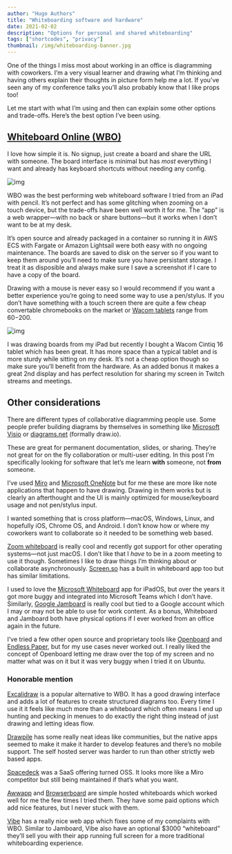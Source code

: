 ```yaml
---
author: "Hugo Authors"
title: "Whiteboarding software and hardware"
date: 2021-02-02
description: "Options for personal and shared whiteboarding"
tags: ["shortcodes", "privacy"]
thumbnail: /img/whiteboarding-banner.jpg
---
```


One of the things I miss most about working in an office is diagramming with coworkers. I’m a very visual learner and drawing what I’m thinking and having others explain their thoughts in picture form help me a lot. If you’ve seen any of my conference talks you’ll also probably know that I like props too!

Let me start with what I’m using and then can explain some other options and trade-offs. Here’s the best option I’ve been using.

## [Whiteboard Online (WBO)](https://wbo.ophir.dev/)

I love how simple it is. No signup, just create a board and share the URL with someone. The board interface is minimal but has *most* everything I want and already has keyboard shortcuts without needing any config.

![img](/img/wbo-1.png)

WBO was the best performing web whiteboard software I tried from an iPad with pencil. It’s not perfect and has some glitching when zooming on a touch device, but the trade-offs have been well worth it for me. The “app” is a web wrapper—with no back or share buttons—but it works when I don’t want to be at my desk.

It’s open source and already packaged in a container so running it in AWS ECS with Fargate or Amazon Lightsail were both easy with no ongoing maintenance. The boards are saved to disk on the server so if you want to keep them around you’ll need to make sure you have persistant storage. I treat it as disposible and always make sure I save a screenshot if I care to have a copy of the board.

Drawing with a mouse is never easy so I would recommend if you want a better experience you’re going to need some way to use a pen/stylus. If you don’t have something with a touch screen there are quite a few cheap convertable chromebooks on the market or [Wacom tablets](https://estore.wacom.com/en-US/tablets.html) range from $60-$200.

![img](/img/whiteboarding-cintiq.jpg)

I was drawing boards from my iPad but recently I bought a Wacom Cintiq 16 tablet which has been great. It has more space than a typical tablet and is more sturdy while sitting on my desk. It’s not a cheap option though so make sure you’ll benefit from the hardware. As an added bonus it makes a great 2nd display and has perfect resolution for sharing my screen in Twitch streams and meetings.

## Other considerations

There are different types of collaborative diagramming people use. Some people prefer building diagrams by themselves in something like [Microsoft Visio](https://www.microsoft.com/en-us/microsoft-365/visio/flowchart-software) or [diagrams.net](https://diagrams.net/) (formally draw.io).

These are great for permanent documentation, slides, or sharing. They’re not great for on the fly collaboration or multi-user editing. In this post I’m specifically looking for software that let’s me learn **with** someone, not **from** someone.

I’ve used [Miro](https://miro.com/) and [Microsoft OneNote](https://www.onenote.com/) but for me these are more like note applications that happen to have drawing. Drawing in them works but is clearly an afterthought and the UI is mainly optimized for mouse/keyboard usage and not pen/stylus input.

I wanted something that is cross platform—macOS, Windows, Linux, and hopefully iOS, Chrome OS, and Android. I don’t know how or where my coworkers want to collaborate so it needed to be something web based.

[Zoom whiteboard](https://support.zoom.us/hc/en-us/articles/205677665-Sharing-a-whiteboard) is really cool and recently got support for other operating systems—not just macOS. I don’t like that I *have* to be in a zoom meeting to use it though. Sometimes I like to draw things I’m thinking about or collaborate asynchronously. [Screen.so](https://screen.so/) has a built in whiteboard app too but has similar limitations.

I used to love the [Microsoft Whiteboard](https://www.microsoft.com/en-us/microsoft-365/microsoft-whiteboard/digital-whiteboard-app) app for iPadOS, but over the years it got more buggy and integrated into Microsoft Teams which I don’t have. Similarly, [Google Jamboard](https://jamboard.google.com/) is really cool but tied to a Google account which I may or may not be able to use for work content. As a bonus, Whiteboard and Jamboard both have physical options if I ever worked from an office again in the future.

I’ve tried a few other open source and proprietary tools like [Openboard](https://openboard.ch/index.en.html) and [Endless Paper](https://www.endlesspaper.app/), but for my use cases never worked out. I really liked the concept of Openboard letting me draw over the top of my screen and no matter what was on it but it was very buggy when I tried it on Ubuntu.

### Honorable mention

[Excalidraw](https://github.com/excalidraw/excalidraw) is a popular alternative to WBO. It has a good drawing interface and adds a lot of features to create structured diagrams too. Every time I use it it feels like much more than a whiteboard which often means I end up hunting and pecking in menues to do exactly the right thing instead of just drawing and letting ideas flow.

[Drawpile](https://drawpile.net/) has some really neat ideas like communities, but the native apps seemed to make it make it harder to develop features and there’s no mobile support. The self hosted server was harder to run than other strictly web based apps.

[Spacedeck](https://github.com/spacedeck/spacedeck-open) was a SaaS offering turned OSS. It looks more like a Miro competitor but still being maintained if that’s what you want.

[Awwapp](https://awwapp.com/#) and [Browserboard](https://browserboard.com/) are simple hosted whiteboards which worked well for me the few times I tried them. They have some paid options which add nice features, but I never stuck with them.

[Vibe](https://app.vibe.us/) has a really nice web app which fixes some of my complaints with WBO. Similar to Jamboard, Vibe also have an optional $3000 “whiteboard” they’ll sell you with their app running full screen for a more traditional whiteboarding experience.
